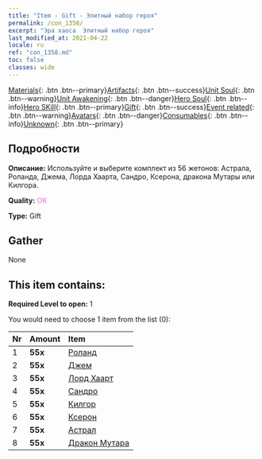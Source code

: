 ```yaml
---
title: "Item - Gift - Элитный набор героя"
permalink: /con_1358/
excerpt: "Эра хаоса  Элитный набор героя"
last_modified_at: 2021-04-22
locale: ru
ref: "con_1358.md"
toc: false
classes: wide
---
```

 [Materials](/ItemsRU/){: .btn .btn--primary}[Artifacts](/ItemsRU/Artifacts/){: .btn .btn--success}[Unit Soul](/ItemsRU/UnitSoul/){: .btn .btn--warning}[Unit Awakening](/ItemsRU/UnitAwakening/){: .btn .btn--danger}[Hero Soul](/ItemsRU/HeroSoul/){: .btn .btn--info}[Hero SKill](/ItemsRU/HeroSkill/){: .btn .btn--primary}[Gift](/ItemsRU/Gift/){: .btn .btn--success}[Event related](/ItemsRU/Events/){: .btn .btn--warning}[Avatars](/ItemsRU/Avatars/){: .btn .btn--danger}[Consumables](/ItemsRU/Consumables/){: .btn .btn--info}[Unknown](/ItemsRU/Unknown/){: .btn .btn--primary}

## Подробности
 **Описание:** Используйте и выберите комплект из 56 жетонов: Астрала, Роланда, Джема, Лорда Хаарта, Сандро, Ксерона, дракона Мутары или Килгора.

 **Quality:** <span style="color: #DA70D6">OK</span>

 **Type:** Gift

## Gather

  None

## This item contains:

 **Required Level to open:** 1

 You would need to choose 1 item from the list (0):

  | Nr | Amount |     Item    |
  |:---|:-------|:------------|
  | 1 |  **55x** | [Роланд](/ru/Items/her_362/) |  | 
  | 2 |  **55x** | [Джем](/ru/Items/her_369/) |  | 
  | 3 |  **55x** | [Лорд Хаарт](/ru/Items/her_370/) |  | 
  | 4 |  **55x** | [Сандро](/ru/Items/her_371/) |  | 
  | 5 |  **55x** | [Килгор](/ru/Items/her_374/) |  | 
  | 6 |  **55x** | [Ксерон](/ru/Items/her_383/) |  | 
  | 7 |  **55x** | [Астрал](/ru/Items/her_388/) |  | 
  | 8 |  **55x** | [Дракон Мутара](/ru/Items/her_390/) |  | 

